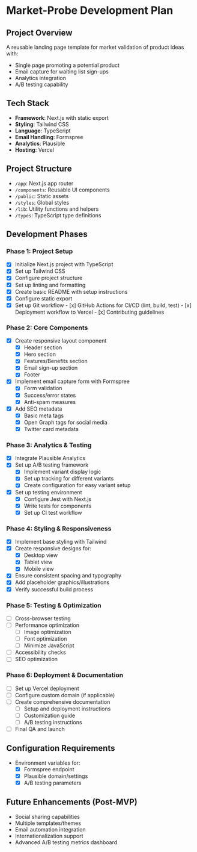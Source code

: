 # Market-Probe Development Plan

## Project Overview
A reusable landing page template for market validation of product ideas with:
- Single page promoting a potential product
- Email capture for waiting list sign-ups
- Analytics integration
- A/B testing capability

## Tech Stack
- **Framework**: Next.js with static export
- **Styling**: Tailwind CSS
- **Language**: TypeScript
- **Email Handling**: Formspree
- **Analytics**: Plausible
- **Hosting**: Vercel

## Project Structure
- `/app`: Next.js app router
- `/components`: Reusable UI components
- `/public`: Static assets
- `/styles`: Global styles
- `/lib`: Utility functions and helpers
- `/types`: TypeScript type definitions

## Development Phases

### Phase 1: Project Setup
- [x] Initialize Next.js project with TypeScript
- [x] Set up Tailwind CSS
- [x] Configure project structure
- [x] Set up linting and formatting
- [x] Create basic README with setup instructions
- [x] Configure static export
- [x] Set up Git workflow
      - [x] GitHub Actions for CI/CD (lint, build, test)
      - [x] Deployment workflow to Vercel
      - [x] Contributing guidelines

### Phase 2: Core Components
- [x] Create responsive layout component
  - [x] Header section
  - [x] Hero section
  - [x] Features/Benefits section
  - [x] Email sign-up section
  - [x] Footer
- [x] Implement email capture form with Formspree
  - [x] Form validation
  - [x] Success/error states
  - [x] Anti-spam measures
- [x] Add SEO metadata
  - [x] Basic meta tags
  - [x] Open Graph tags for social media
  - [x] Twitter card metadata

### Phase 3: Analytics & Testing
- [x] Integrate Plausible Analytics
- [x] Set up A/B testing framework
  - [x] Implement variant display logic
  - [x] Set up tracking for different variants
  - [x] Create configuration for easy variant setup
- [x] Set up testing environment
  - [x] Configure Jest with Next.js
  - [x] Write tests for components
  - [x] Set up CI test workflow

### Phase 4: Styling & Responsiveness
- [x] Implement base styling with Tailwind
- [x] Create responsive designs for:
  - [x] Desktop view
  - [x] Tablet view
  - [x] Mobile view
- [x] Ensure consistent spacing and typography
- [x] Add placeholder graphics/illustrations
- [x] Verify successful build process

### Phase 5: Testing & Optimization
- [ ] Cross-browser testing
- [ ] Performance optimization
  - [ ] Image optimization
  - [ ] Font optimization
  - [ ] Minimize JavaScript
- [ ] Accessibility checks
- [ ] SEO optimization

### Phase 6: Deployment & Documentation
- [ ] Set up Vercel deployment
- [ ] Configure custom domain (if applicable)
- [ ] Create comprehensive documentation
  - [ ] Setup and deployment instructions
  - [ ] Customization guide
  - [ ] A/B testing instructions
- [ ] Final QA and launch

## Configuration Requirements
- Environment variables for:
  - [x] Formspree endpoint
  - [x] Plausible domain/settings
  - [x] A/B testing parameters

## Future Enhancements (Post-MVP)
- Social sharing capabilities
- Multiple templates/themes
- Email automation integration
- Internationalization support
- Advanced A/B testing metrics dashboard

